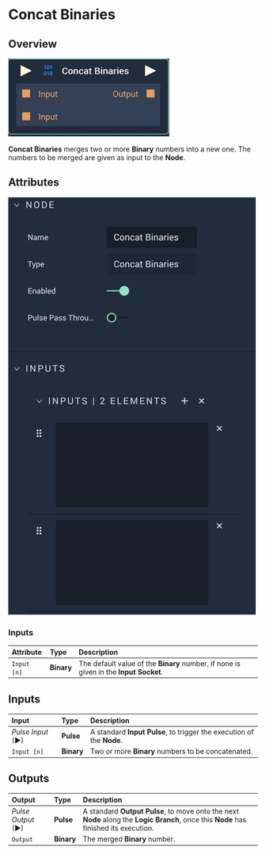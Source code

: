 # Concat Binaries

## Overview

![The Concat Binaries Node.](../../.gitbook/assets/concatbinariesnode.png)

**Concat Binaries** merges two or more **Binary** numbers into a new one. The numbers to be merged are given as input to the **Node**.

## Attributes

![The Concat Binaries Node Attributes.](../../.gitbook/assets/concatbinariesattributes.png)

### Inputs

| Attribute | Type | Description |
| :--- | :--- | :--- |
| `Input [n]` | **Binary** | The default value of the **Binary** number, if none is given in the **Input Socket**. |

## Inputs

| Input | Type | Description |
| :--- | :--- | :--- |
| _Pulse Input_ \(►\) | **Pulse** | A standard **Input Pulse**, to trigger the execution of the **Node**. |
| `Input [n]` | **Binary** | Two or more **Binary** numbers to be concatenated. |

## Outputs

| Output | Type | Description |
| :--- | :--- | :--- |
| _Pulse Output_ \(►\) | **Pulse** | A standard **Output Pulse**, to move onto the next **Node** along the **Logic Branch**, once this **Node** has finished its execution. |
| `Output` | **Binary** | The merged **Binary** number. |

